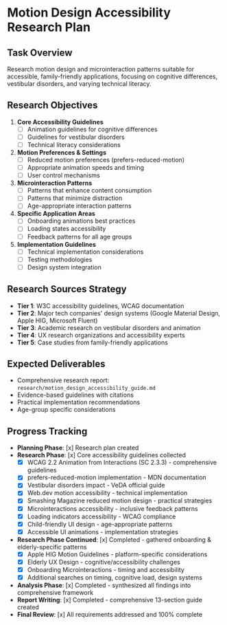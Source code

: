 # Motion Design Accessibility Research Plan

## Task Overview
Research motion design and microinteraction patterns suitable for accessible, family-friendly applications, focusing on cognitive differences, vestibular disorders, and varying technical literacy.

## Research Objectives
1. **Core Accessibility Guidelines**
   - [ ] Animation guidelines for cognitive differences
   - [ ] Guidelines for vestibular disorders
   - [ ] Technical literacy considerations
   
2. **Motion Preferences & Settings**
   - [ ] Reduced motion preferences (prefers-reduced-motion)
   - [ ] Appropriate animation speeds and timing
   - [ ] User control mechanisms
   
3. **Microinteraction Patterns**
   - [ ] Patterns that enhance content consumption
   - [ ] Patterns that minimize distraction
   - [ ] Age-appropriate interaction patterns
   
4. **Specific Application Areas**
   - [ ] Onboarding animations best practices
   - [ ] Loading states accessibility
   - [ ] Feedback patterns for all age groups
   
5. **Implementation Guidelines**
   - [ ] Technical implementation considerations
   - [ ] Testing methodologies
   - [ ] Design system integration

## Research Sources Strategy
- **Tier 1**: W3C accessibility guidelines, WCAG documentation
- **Tier 2**: Major tech companies' design systems (Google Material Design, Apple HIG, Microsoft Fluent)
- **Tier 3**: Academic research on vestibular disorders and animation
- **Tier 4**: UX research organizations and accessibility experts
- **Tier 5**: Case studies from family-friendly applications

## Expected Deliverables
- Comprehensive research report: `research/motion_design_accessibility_guide.md`
- Evidence-based guidelines with citations
- Practical implementation recommendations
- Age-group specific considerations

## Progress Tracking
- **Planning Phase**: [x] Research plan created
- **Research Phase**: [x] Core accessibility guidelines collected
  - [x] WCAG 2.2 Animation from Interactions (SC 2.3.3) - comprehensive guidelines
  - [x] prefers-reduced-motion implementation - MDN documentation
  - [x] Vestibular disorders impact - VeDA official guide
  - [x] Web.dev motion accessibility - technical implementation
  - [x] Smashing Magazine reduced motion design - practical strategies
  - [x] Microinteractions accessibility - inclusive feedback patterns
  - [x] Loading indicators accessibility - WCAG compliance
  - [x] Child-friendly UI design - age-appropriate patterns
  - [x] Accessible UI animations - implementation strategies
- **Research Phase Continued**: [x] Completed - gathered onboarding & elderly-specific patterns
  - [x] Apple HIG Motion Guidelines - platform-specific considerations
  - [x] Elderly UX Design - cognitive/accessibility challenges
  - [x] Onboarding Microinteractions - timing and accessibility
  - [x] Additional searches on timing, cognitive load, design systems
- **Analysis Phase**: [x] Completed - synthesized all findings into comprehensive framework
- **Report Writing**: [x] Completed - comprehensive 13-section guide created
- **Final Review**: [x] All requirements addressed and 100% complete